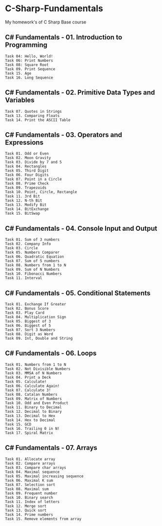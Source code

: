# C-Sharp-Fundamentals
My homework's of C Sharp Base course 

## C# Fundamentals - 01. Introduction to Programming<br/>

    Task 04: Hello, World!
    Task 06: Print Numbers
    Task 08: Square Root
    Task 09. Print Sequence
    Task 15. Age
    Task 16. Long Sequence

## C# Fundamentals - 02. Primitive Data Types and Variables<br/>

    Task 07. Quotes in Strings
    Task 13. Comparing Floats
    Task 14. Print the ASCII Table

## C# Fundamentals - 03. Operators and Expressions<br/>
    Task 01. Odd or Even
    Task 02. Moon Gravity
    Task 03. Divide by 7 and 5
    Task 04. Rectangles
    Task 05. Third Digit
    Task 06. Four Digits
    Task 07. Point in a Circle
    Task 08. Prime Check
    Task 09. Trapezoids
    Task 10. Point, Circle, Rectangle
    Task 11. 3rd Bit
    Task 12. N-th Bit
    Task 13. Modify Bit
    Task 14. BitExchange
    Task 15. BitSwap

## C# Fundamentals - 04. Console Input and Output<br/>

    Task 01. Sum of 3 numbers
    Task 02. Company Info
    Task 03. Circle
    Task 05. Numbers Comparer
    Task 06. Quadratic Equation
    Task 07. Sum of 5 numbers
    Task 08. Numbers from 1 to N
    Task 09. Sum of N Numbers
    Task 10. Fibonacci Numbers
    Task 11. Interval

## C# Fundamentals - 05. Conditional Statements<br/>
    Task 01. Exchange If Greater
    Task 02. Bonus Score
    Task 03. Play Card
    Task 04. Multiplication Sign
    Task 05. Biggest of 3
    Task 06. Biggest of 5
    Task 07. Sort 3 Numbers
    Task 08. Digit as Word
    Task 09. Int, Double and String

## C# Fundamentals - 06. Loops<br/>
    Task 01. Numbers from 1 to N
    Task 02. Not Divisible Numbers
    Task 03. MMSA of N Numbers
    Task 04. Print a Deck
    Task 05. Calculate!
    Task 06. Calculate Again!
    Task 07. Calculate 3!
    Task 08. Catalan Numbers
    Task 09. Matrix of Numbers
    Task 10. Odd and Even Product
    Task 11. Binary to Decimal
    Task 12. Decimal to Binary
    Task 13. Decimal to Hex
    Task 14. Hex to Decimal
    Task 15. GCD
    Task 16. Trailing 0 in N!
    Task 17. Spiral Matrix
   
## C# Fundamentals - 07. Arrays<br/>
    Task 01. Allocate array
    Task 02. Compare arrays
    Task 03. Compare char arrays
    Task 04. Maximal sequence
    Task 05. Maximal increasing sequence
    Task 06. Maximal K sum
    Task 07. Selection sort
    Task 08. Maximal sum
    Task 09. Frequent number
    Task 10. Binary search
    Task 11. Index of letters
    Task 12. Merge sort
    Task 13. Quick sort
    Task 14. Prime numbers
    Task 15. Remove elements from array
   
